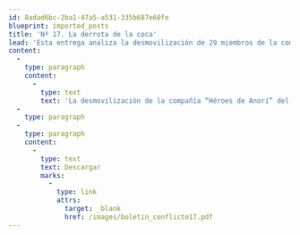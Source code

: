 ```yaml
---
id: 8adad6bc-2ba1-47a5-a531-335b687e60fe
blueprint: imported_posts
title: 'Nº 17. La derrota de la coca'
lead: 'Esta entrega analiza la desmovilización de 29 miembros de la compañía Héroes de Anorí del ELN la primera semana de junio de 2005. Mientras que para el Gobierno este hecho es un triunfo más de la política de seguridad, el ELN la atribuye a un engaño de uno de sus comandantes sobre su propia tropa. En ese sentido el boletín indaga cuál es la situación estratégica que permitió o impulsó esa desmovilización y acude a la publicación por estos días del último informe de la Oficina contra la Droga y el Delito de Naciones Unidas (UNODC) sobre Colombia que da pie para aventurar una hipótesis: al ELN lo está derrotando la coca.'
content:
  -
    type: paragraph
    content:
      -
        type: text
        text: 'La desmovilización de la compañía “Héroes de Anorí” del ELN coincidió con la publicación del último estudio de UNODC sobre cultivos de coca en Colombia. Las cifras de ese estudio sugieren una hipótesis que explicaría el contexto de la desmovilización: al ELN lo está derrotando la coca.'
  -
    type: paragraph
  -
    type: paragraph
    content:
      -
        type: text
        text: Descargar
        marks:
          -
            type: link
            attrs:
              target: _blank
              href: /images/boletin_conflicto17.pdf
---
```

